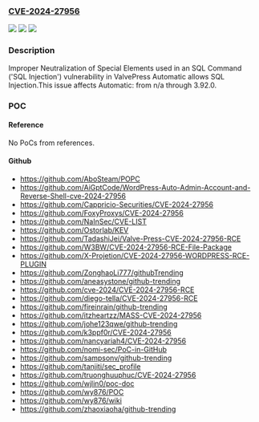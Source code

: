 ### [CVE-2024-27956](https://cve.mitre.org/cgi-bin/cvename.cgi?name=CVE-2024-27956)
![](https://img.shields.io/static/v1?label=Product&message=Automatic&color=blue)
![](https://img.shields.io/static/v1?label=Version&message=n%2Fa&color=blue)
![](https://img.shields.io/static/v1?label=Vulnerability&message=CWE-89%20Improper%20Neutralization%20of%20Special%20Elements%20used%20in%20an%20SQL%20Command%20('SQL%20Injection')&color=brighgreen)

### Description

Improper Neutralization of Special Elements used in an SQL Command ('SQL Injection') vulnerability in ValvePress Automatic allows SQL Injection.This issue affects Automatic: from n/a through 3.92.0.

### POC

#### Reference
No PoCs from references.

#### Github
- https://github.com/AboSteam/POPC
- https://github.com/AiGptCode/WordPress-Auto-Admin-Account-and-Reverse-Shell-cve-2024-27956
- https://github.com/Cappricio-Securities/CVE-2024-27956
- https://github.com/FoxyProxys/CVE-2024-27956
- https://github.com/NaInSec/CVE-LIST
- https://github.com/Ostorlab/KEV
- https://github.com/TadashiJei/Valve-Press-CVE-2024-27956-RCE
- https://github.com/W3BW/CVE-2024-27956-RCE-File-Package
- https://github.com/X-Projetion/CVE-2024-27956-WORDPRESS-RCE-PLUGIN
- https://github.com/ZonghaoLi777/githubTrending
- https://github.com/aneasystone/github-trending
- https://github.com/cve-2024/CVE-2024-27956-RCE
- https://github.com/diego-tella/CVE-2024-27956-RCE
- https://github.com/fireinrain/github-trending
- https://github.com/itzheartzz/MASS-CVE-2024-27956
- https://github.com/johe123qwe/github-trending
- https://github.com/k3ppf0r/CVE-2024-27956
- https://github.com/nancyariah4/CVE-2024-27956
- https://github.com/nomi-sec/PoC-in-GitHub
- https://github.com/sampsonv/github-trending
- https://github.com/tanjiti/sec_profile
- https://github.com/truonghuuphuc/CVE-2024-27956
- https://github.com/wjlin0/poc-doc
- https://github.com/wy876/POC
- https://github.com/wy876/wiki
- https://github.com/zhaoxiaoha/github-trending

